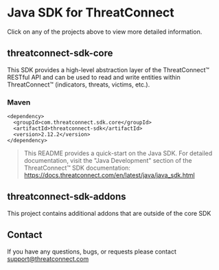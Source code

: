 # Java SDK for ThreatConnect
Click on any of the projects above to view more detailed information.

## threatconnect-sdk-core
This SDK provides a high-level abstraction layer of the ThreatConnect&trade; RESTful API and can be used to read and write entities within ThreatConnect&trade; (indicators, threats, victims, etc.).

### Maven
```
<dependency>
  <groupId>com.threatconnect.sdk.core</groupId>
  <artifactId>threatconnect-sdk</artifactId>
  <version>2.12.2</version>
</dependency>
```

> This README provides a quick-start on the Java SDK. For detailed documentation, visit the "Java Development" section of the ThreatConnect&trade; SDK documentation:<br/>https://docs.threatconnect.com/en/latest/java/java_sdk.html

## threatconnect-sdk-addons
This project contains additional addons that are outside of the core SDK

## Contact

If you have any questions, bugs, or requests please contact support@threatconnect.com

